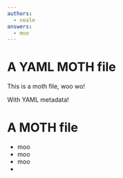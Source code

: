 ```yaml
---
authors:
  - neale
answers:
  - moo
---
```


A YAML MOTH file
===========

This is a moth file, woo wo!

With YAML metadata!

# A MOTH file

* moo
* moo
* moo
*

